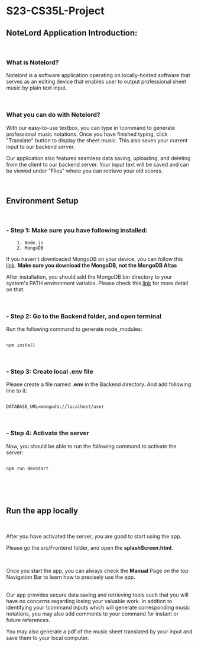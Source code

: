 # S23-CS35L-Project

## NoteLord Application Introduction:

<br/>

### **What is Notelord?**
Notelord is a software application operating on locally-hosted software that serves as an editing device that enables user to output professional sheet music by plain text input.

<br/>

### **What you can do with Notelord?**
With our easy-to-use textbox, you can type in \command to generate professional music notations. Once you have finished typing, click "Translate" button to display the sheet music. This also saves your current input to our backend server.

Our application also features seamless data saving, uploading, and deleting from the client to our backend server. Your input text will be saved and can be viewed under "Files" where you can retrieve your old scores.

</br>

## Environment Setup

</br>

### - Step 1: Make sure you have following installed:
        1. Node.js
        2. MongoDB

If you haven't downloaded MongoDB on your device, you can follow this [link](https://www.mongodb.com/try/download/community).
**Make sure you download the MongoDB, not the MongoDB Altas**

After installation, you should add the MongoDB bin directory to your system's PATH environment variable. Please check this 
[link](https://www.mongodb.com/docs/mongodb-shell/install/) for more detail on that.

</br>

### - Step 2: Go to the Backend folder, and open terminal

Run the following command to generate node_modules:
<pre><code>
npm install
</code></pre>

</br>

### - Step 3: Create local .env file
Please create a file named **.env** in the Backend directory. And add following line to it:
<pre><code>
DATABASE_URL=mongodb://localhost/user
</code></pre>

</br>

### - Step 4: Activate the server
Now, you should be able to run the following command to activate the server:
<pre><code>
npm run devStart
</code></pre>


</br>

</br>

</br>

## Run the app locally

</br>

After you have activated the server, you are good to start using the app.

Please go the src/Frontend folder, and open the **splashScreen.html**.

<br/>

Once you start the app, you can always check the **Manual** Page on the top Navigation Bar to learn how to precisely use the app.

<br/>
Our app provides secure data saving and retrieving tools such that you will have no concerns regarding losing your valuable work. In addtion to identifying your \command inputs which will generate corresponding music notations, you may also add comments to your command for instant or future references.

<br/> 

You may also generate a pdf of the music sheet translated by your input and save them to your local computer. 


